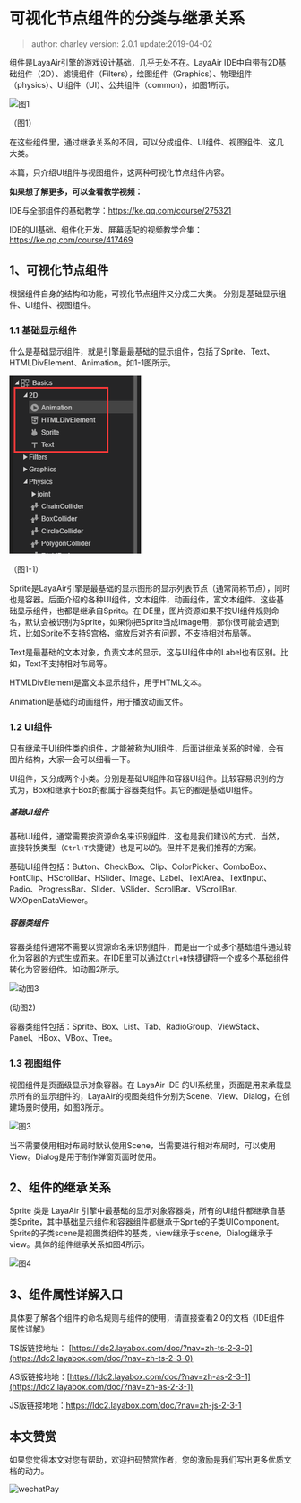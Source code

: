 # 可视化节点组件的分类与继承关系

> author: charley	  version: 2.0.1	update:2019-04-02

组件是LayaAir引擎的游戏设计基础，几乎无处不在。LayaAir IDE中自带有2D基础组件（2D）、滤镜组件（Filters），绘图组件（Graphics）、物理组件（physics）、UI组件（UI）、公共组件（common），如图1所示。

![图1](img/1.png) 

（图1）

在这些组件里，通过继承关系的不同，可以分成组件、UI组件、视图组件、这几大类。

本篇，只介绍UI组件与视图组件，这两种可视化节点组件内容。

**如果想了解更多，可以查看教学视频：**

IDE与全部组件的基础教学：https://ke.qq.com/course/275321

IDE的UI基础、组件化开发、屏幕适配的视频教学合集：https://ke.qq.com/course/417469



## 1、可视化节点组件

根据组件自身的结构和功能，可视化节点组件又分成三大类。 分别是基础显示组件、UI组件、视图组件。

### 1.1 基础显示组件

什么是基础显示组件，就是引擎最最基础的显示组件，包括了Sprite、Text、HTMLDivElement、Animation。如1-1图所示。

![1-1](img/1-1.png) 

（图1-1）

Sprite是LayaAir引擎是最基础的显示图形的显示列表节点（通常简称节点），同时也是容器。后面介绍的各种UI组件，文本组件，动画组件，富文本组件。这些基础显示组件，也都是继承自Sprite。在IDE里，图片资源如果不按UI组件规则命名，默认会被识别为Sprite，如果你把Sprite当成Image用，那你很可能会遇到坑，比如Sprite不支持9宫格，缩放后对齐有问题，不支持相对布局等。

Text是最基础的文本对象，负责文本的显示。这与UI组件中的Label也有区别。比如，Text不支持相对布局等。

HTMLDivElement是富文本显示组件，用于HTML文本。

Animation是基础的动画组件，用于播放动画文件。

### 1.2 UI组件

只有继承于UI组件类的组件，才能被称为UI组件，后面讲继承关系的时候，会有图片结构，大家一会可以细看一下。

UI组件，又分成两个小类。分别是基础UI组件和容器UI组件。比较容易识别的方式为，Box和继承于Box的都属于容器类组件。其它的都是基础UI组件。

##### 基础UI组件

基础UI组件，通常需要按资源命名来识别组件，这也是我们建议的方式，当然，直接转换类型（`Ctrl+T`快捷键）也是可以的。但并不是我们推荐的方案。

基础UI组件包括：Button、CheckBox、Clip、ColorPicker、ComboBox、FontClip、HScrollBar、HSlider、Image、Label、TextArea、TextInput、Radio、ProgressBar、Slider、VSlider、ScrollBar、VScrollBar、WXOpenDataViewer。

##### 容器类组件

容器类组件通常不需要以资源命名来识别组件，而是由一个或多个基础组件通过转化为容器的方式生成而来。在IDE里可以通过`Ctrl+B`快捷键将一个或多个基础组件转化为容器组件。如动图2所示。

![动图3](img/2.gif) 

 (动图2)

容器类组件包括：Sprite、Box、List、Tab、RadioGroup、ViewStack、Panel、HBox、VBox、Tree。

### 1.3 视图组件

视图组件是页面级显示对象容器。在 LayaAir IDE 的UI系统里，页面是用来承载显示所有的显示组件的，LayaAir的视图类组件分别为Scene、View、Dialog，在创建场景时使用，如图3所示。

![图3](img/3.png) 

 当不需要使用相对布局时默认使用Scene，当需要进行相对布局时，可以使用View。Dialog是用于制作弹窗页面时使用。



## 2、组件的继承关系

Sprite 类是 LayaAir 引擎中最基础的显示对象容器类，所有的UI组件都继承自基类Sprite，其中基础显示组件和容器组件都继承于Sprite的子类UIComponent。Sprite的子类scene是视图类组件的基类，view继承于scene，Dialog继承于view。具体的组件继承关系如图4所示。

![图4](img/4.png)



## 3、组件属性详解入口

具体要了解各个组件的命名规则与组件的使用，请直接查看2.0的文档《IDE组件属性详解》

TS版链接地址： [https://ldc2.layabox.com/doc/?nav=zh-ts-2-3-0](https://ldc2.layabox.com/doc/?nav=zh-ts-2-3-0)

AS版链接地地：[https://ldc2.layabox.com/doc/?nav=zh-as-2-3-1](https://ldc2.layabox.com/doc/?nav=zh-as-2-3-1)

JS版链接地地：https://ldc2.layabox.com/doc/?nav=zh-js-2-3-1





## 本文赞赏

如果您觉得本文对您有帮助，欢迎扫码赞赏作者，您的激励是我们写出更多优质文档的动力。

![wechatPay](../../../../wechatPay.jpg) 